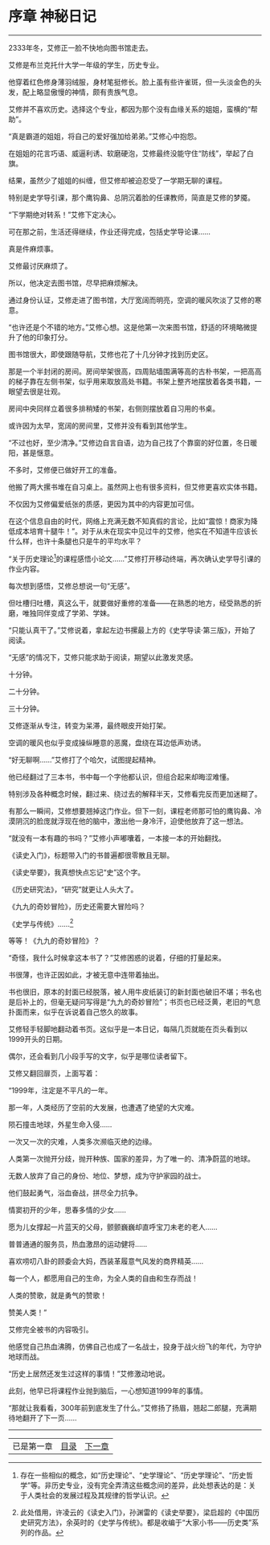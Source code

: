 # 序章 神秘日记
**************************************************

2333年冬，艾修正一脸不快地向图书馆走去。

艾修是布兰克托什大学一年级的学生，历史专业。

他穿着红色修身薄羽绒服，身材笔挺修长。脸上虽有些许雀斑，但一头淡金色的头发，配上略显傲慢的神情，颇有贵族气息。

艾修并不喜欢历史。选择这个专业，都因为那个没有血缘关系的姐姐，蛮横的“帮助”。

“真是霸道的姐姐，将自己的爱好强加给弟弟。”艾修心中抱怨。

在姐姐的花言巧语、威逼利诱、软磨硬泡，艾修最终没能守住“防线”，举起了白旗。

结果，虽然少了姐姐的纠缠，但艾修却被迫忍受了一学期无聊的课程。

特别是史学导引课，那个鹰钩鼻、总阴沉着脸的任课教师，简直是艾修的梦魇。

“下学期绝对转系！”艾修下定决心。

可在那之前，生活还得继续，作业还得完成，包括史学导论课……

真是件麻烦事。

艾修最讨厌麻烦了。

所以，他决定去图书馆，尽早把麻烦解决。

通过身份认证，艾修走进了图书馆，大厅宽阔而明亮，空调的暖风吹淡了艾修的寒意。

“也许还是个不错的地方。”艾修心想。这是他第一次来图书馆，舒适的环境略微提升了他的印象打分。

图书馆很大，即使跟随导航，艾修也花了十几分钟才找到历史区。

那是一个半封闭的房间。房间举架很高，四周贴墙围满等高的古朴书架，一把高高的梯子靠在左侧书架，似乎用来取放高处书籍。书架上整齐地摆放着各类书籍，一眼望去很是壮观。

房间中央同样立着很多排稍矮的书架，右侧则摆放着自习用的书桌。

或许因为太早，宽阔的房间里，艾修并没有看到其他学生。

“不过也好，至少清净。”艾修边自言自语，边为自己找了个靠窗的好位置，冬日暖阳，甚是惬意。

不多时，艾修便已做好开工的准备。

他搬了两大摞书堆在自习桌上。虽然网上也有很多资料，但艾修更喜欢实体书籍。

不仅因为艾修偏爱纸张的质感，更因为其中的内容更加可信。

在这个信息自由的时代，网络上充满无数不知真假的言论，比如“震惊！商家为降低成本培育十腿牛！”。对于从未在现实中见过牛的艾修，他实在不知道牛应该长什么样，也许十条腿也只是牛的平均水平？

“关于历史理论[^theory]的课程感悟小论文……”艾修打开移动终端，再次确认史学导引课的作业内容。

每次想到感悟，艾修总想说一句“无感”。

但吐槽归吐槽，真这么干，就要做好重修的准备——在熟悉的地方，经受熟悉的折磨，唯独同伴变成了学弟、学妹。

“只能认真干了。”艾修说着，拿起左边书摞最上方的《史学导读·第三版》，开始了阅读。

“无感”的情况下，艾修只能求助于阅读，期望以此激发灵感。

十分钟。

二十分钟。

三十分钟。

艾修逐渐从专注，转变为呆滞，最终眼皮开始打架。

空调的暖风也似乎变成操纵睡意的恶魔，盘绕在耳边低声劝诱。

“好无聊啊……”艾修打了个哈欠，试图提起精神。

他已经翻过了三本书，书中每一个字他都认识，但组合起来却晦涩难懂。

特别涉及各种概念时候，翻过来、绕过去的解释半天，艾修看完反而更加迷糊了。

有那么一瞬间，艾修想要翘掉这门作业。但下一刻，课程老师那可怕的鹰钩鼻、冷漠阴沉的脸庞就浮现在他的脑中，激出他一身冷汗，迫使他放弃了这一想法。

“就没有一本有趣的书吗？”艾修小声嘟囔着，一本接一本的开始翻找。

《读史入门》，标题带入门的书普遍都很零散且无聊。

《读史举要》，我真想快点忘记“史”这个字。

《历史研究法》，“研究”就更让人头大了。

《九九的奇妙冒险》，历史还需要大冒险吗？

《史学与传统》……[^book]

等等！《九九的奇妙冒险》？

“奇怪，我什么时候拿这本书了？”艾修困惑的说着，仔细的打量起来。

书很薄，也许正因如此，才被无意中连带着抽出。

书也很旧，原本的封面已经脱落，被人用牛皮纸装订的新封面也破旧不堪；书名也是后补上的，但毫无疑问写得是“九九的奇妙冒险”；书页也已经泛黄，老旧的气息扑面而来，似乎在诉说着自己悠久的故事。

艾修轻手轻脚地翻动着书页。这似乎是一本日记，每隔几页就能在页头看到以1999开头的日期。

偶尔，还会看到几小段手写的文字，似乎是哪位读者留下。

艾修又翻回扉页，上面写着：

“1999年，注定是不平凡的一年。

那一年，人类经历了空前的大发展，也遭遇了绝望的大灾难。

陨石撞击地球，外星生命入侵……

一次又一次的灾难，人类多次濒临灭绝的边缘。

人类第一次抛开分歧，抛开种族、国家的差异，为了唯一的、清净蔚蓝的地球。

无数人放弃了自己的身份、地位、梦想，成为守护家园的战士。

他们鼓起勇气，浴血奋战，拼尽全力抗争。

情窦初开的少年，思春多情的少女……

愿为儿女撑起一片蓝天的父母，颤颤巍巍却直呼宝刀未老的老人……

普普通通的服务员，热血激昂的运动健将……

喜欢唠叨八卦的顾委会大妈，西装革履意气风发的商界精英……

每一个人，都愿用自己的生命，为全人类的自由和生存而战！

人类的赞歌，就是勇气的赞歌！

赞美人类！”

艾修完全被书的内容吸引。

他感觉自己热血沸腾，仿佛自己也成了一名战士，投身于战火纷飞的年代，为守护地球而战。

“历史上居然还发生过这样的事情！”艾修激动地说。

此刻，他早已将课程作业抛到脑后，一心想知道1999年的事情。

“那就让我看看，300年前到底发生了什么。”艾修扬了扬眉，翘起二郎腿，充满期待地翻开了下一页……

[^theory]:存在一些相似的概念，如“历史理论”、“史学理论”、“历史学理论”、“历史哲学”等。非历史专业，没有完全弄清这些概念间的差异，此处想表达的是：关于人类社会的发展过程及其规律的哲学认识。
[^book]:此处借用，许凌云的《读史入门》，孙渊雷的《读史举要》，梁启超的《中国历史研究方法》，余英时的《史学与传统》。都是收编于“大家小书——历史类”系列的作品。

**************************************************

| | | |
|-|-|-|
|已是第一章|[目录](../index)|[下一章](001)|
